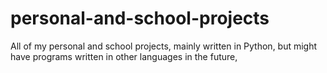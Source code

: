 # personal-and-school-projects
All of my personal and school projects, mainly written in Python, but might have programs written in other languages in the future,
